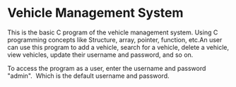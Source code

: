 # Vehicle Management System

This is the basic C program of the vehicle management system. Using C programming concepts like Structure, array, pointer, function, etc.An user can use this program to add a vehicle, search for a vehicle, delete a vehicle, view vehicles, update their username and password, and so on.

To access the program as a user, enter the username and password "admin".  Which is the default username and password. 
